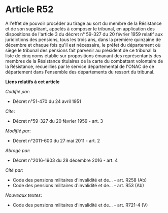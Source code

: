 # Article R52

A l'effet de pouvoir procéder au tirage au sort du membre de la Résistance et de son suppléant, appelés à composer le
tribunal, en application des dispositions de l'article 3 du décret n° 59-327 du 20 février 1959 relatif aux juridictions des
pensions, tous les trois ans, dans la première quinzaine de décembre et chaque fois qu'il est nécessaire, le préfet du
département où siège le tribunal des pensions fait parvenir au président de ce tribunal la liste de cinq noms établie sur
propositions émanant des représentants des membres de la Résistance titulaires de la carte du combattant volontaire de la
Résistance, recueillies par le service départemental de l'ONAC de ce département dans l'ensemble des départements du ressort
du tribunal.

**Liens relatifs à cet article**

_Codifié par_:

  - Décret n°51-470 du 24 avril 1951

_Cite_:

  - Décret n°59-327 du 20 février 1959 - art. 3

_Modifié par_:

  - Décret n°2011-600 du 27 mai 2011 - art. 2

_Abrogé par_:

  - Décret n°2016-1903 du 28 décembre 2016 - art. 4

_Cité par_:

  - Code des pensions militaires d'invalidité et de... - art. R258 (Ab)
  - Code des pensions militaires d'invalidité et de... - art. R53 (Ab)

_Nouveaux textes_:

  - Code des pensions militaires d'invalidité et de... - art. R721-4 (V)
